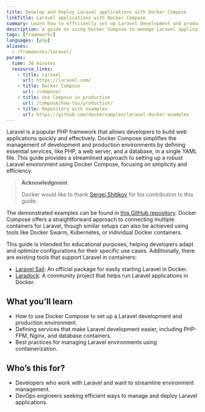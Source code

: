 ```yaml
---
title: Develop and Deploy Laravel applications with Docker Compose
linkTitle: Laravel applications with Docker Compose
summary: Learn how to efficiently set up Laravel development and production environments using Docker Compose.
description: A guide on using Docker Compose to manage Laravel applications for development and production, covering container configurations and service management.
tags: [frameworks]
languages: [php]
aliases:
  - /frameworks/laravel/
params:
  time: 30 minutes
  resource_links:
    - title: Laravel
      url: https://laravel.com/
    - title: Docker Compose
      url: /compose/
    - title: Use Compose in production
      url: /compose/how-tos/production/
    - title: Repository with examples
      url: https://github.com/dockersamples/laravel-docker-examples
---
```


Laravel is a popular PHP framework that allows developers to build web applications quickly and effectively. Docker Compose simplifies the management of development and production environments by defining essential services, like PHP, a web server, and a database, in a single YAML file. This guide provides a streamlined approach to setting up a robust Laravel environment using Docker Compose, focusing on simplicity and efficiency.

> **Acknowledgment**
>
> Docker would like to thank [Sergei Shitikov](https://github.com/rw4lll) for
> his contribution to this guide.

The demonstrated examples can be found in [this GitHub repository](https://github.com/dockersamples/laravel-docker-examples). Docker Compose offers a straightforward approach to connecting multiple containers for Laravel, though similar setups can also be achieved using tools like Docker Swarm, Kubernetes, or individual Docker containers.

This guide is intended for educational purposes, helping developers adapt and optimize configurations for their specific use cases. Additionally, there are existing tools that support Laravel in containers:

- [Laravel Sail](https://laravel.com/docs/12.x/sail): An official package for easily starting Laravel in Docker.
- [Laradock](https://github.com/laradock/laradock): A community project that helps run Laravel applications in Docker.

## What you’ll learn

- How to use Docker Compose to set up a Laravel development and production environment.
- Defining services that make Laravel development easier, including PHP-FPM, Nginx, and database containers.
- Best practices for managing Laravel environments using containerization.

## Who’s this for?

- Developers who work with Laravel and want to streamline environment management.
- DevOps engineers seeking efficient ways to manage and deploy Laravel applications.
